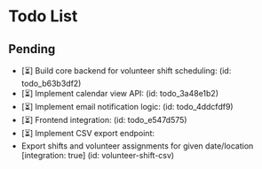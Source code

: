 # Todo List

## Pending

- [⏳] Build core backend for volunteer shift scheduling: (id: todo_b63b3df2)
- [⏳] Implement calendar view API: (id: todo_3a48e1b2)
- [⏳] Implement email notification logic: (id: todo_4ddcfdf9)
- [⏳] Frontend integration: (id: todo_e547d575)
- [⏳] Implement CSV export endpoint:
- Export shifts and volunteer assignments for given date/location [integration: true] (id: volunteer-shift-csv)

